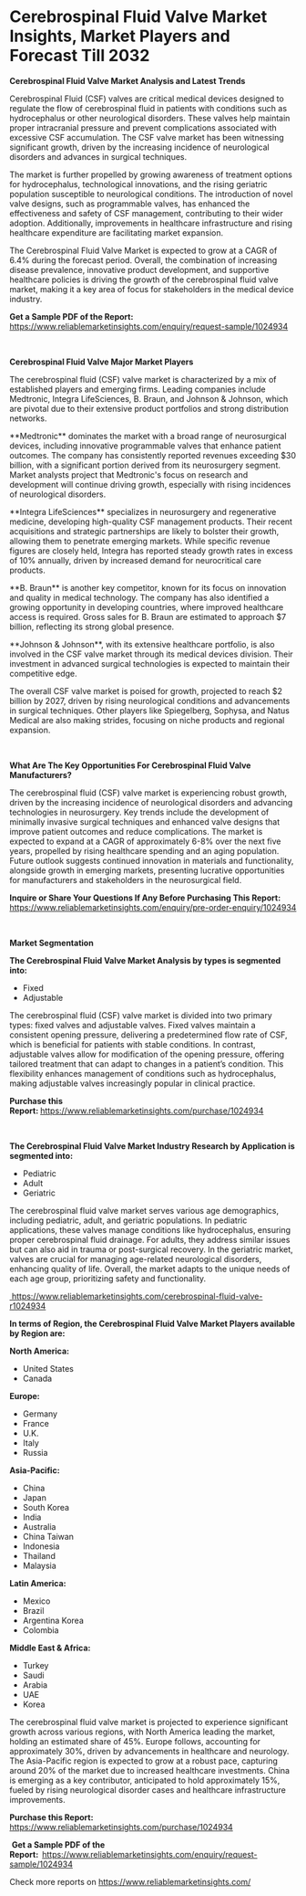 <p><h1>Cerebrospinal Fluid Valve Market Insights, Market Players and Forecast Till 2032</h1></p><p><strong>Cerebrospinal Fluid Valve Market Analysis and Latest Trends</strong></p>
<p><p>Cerebrospinal Fluid (CSF) valves are critical medical devices designed to regulate the flow of cerebrospinal fluid in patients with conditions such as hydrocephalus or other neurological disorders. These valves help maintain proper intracranial pressure and prevent complications associated with excessive CSF accumulation. The CSF valve market has been witnessing significant growth, driven by the increasing incidence of neurological disorders and advances in surgical techniques.</p><p>The market is further propelled by growing awareness of treatment options for hydrocephalus, technological innovations, and the rising geriatric population susceptible to neurological conditions. The introduction of novel valve designs, such as programmable valves, has enhanced the effectiveness and safety of CSF management, contributing to their wider adoption. Additionally, improvements in healthcare infrastructure and rising healthcare expenditure are facilitating market expansion.</p><p>The Cerebrospinal Fluid Valve Market is expected to grow at a CAGR of 6.4% during the forecast period. Overall, the combination of increasing disease prevalence, innovative product development, and supportive healthcare policies is driving the growth of the cerebrospinal fluid valve market, making it a key area of focus for stakeholders in the medical device industry.</p></p>
<p><strong>Get a Sample PDF of the Report:&nbsp;</strong> <a href="https://www.reliablemarketinsights.com/enquiry/request-sample/1024934?utm_campaign=2207&utm_medium=2&utm_source=Github&utm_content=ia&utm_term=08032025&utm_id=cerebrospinal-fluid-valve">https://www.reliablemarketinsights.com/enquiry/request-sample/1024934</a></p>
<p>&nbsp;</p>
<p><strong>Cerebrospinal Fluid Valve Major Market Players</strong></p>
<p><p>The cerebrospinal fluid (CSF) valve market is characterized by a mix of established players and emerging firms. Leading companies include Medtronic, Integra LifeSciences, B. Braun, and Johnson & Johnson, which are pivotal due to their extensive product portfolios and strong distribution networks. </p><p>**Medtronic** dominates the market with a broad range of neurosurgical devices, including innovative programmable valves that enhance patient outcomes. The company has consistently reported revenues exceeding $30 billion, with a significant portion derived from its neurosurgery segment. Market analysts project that Medtronic's focus on research and development will continue driving growth, especially with rising incidences of neurological disorders.</p><p>**Integra LifeSciences** specializes in neurosurgery and regenerative medicine, developing high-quality CSF management products. Their recent acquisitions and strategic partnerships are likely to bolster their growth, allowing them to penetrate emerging markets. While specific revenue figures are closely held, Integra has reported steady growth rates in excess of 10% annually, driven by increased demand for neurocritical care products.</p><p>**B. Braun** is another key competitor, known for its focus on innovation and quality in medical technology. The company has also identified a growing opportunity in developing countries, where improved healthcare access is required. Gross sales for B. Braun are estimated to approach $7 billion, reflecting its strong global presence.</p><p>**Johnson & Johnson**, with its extensive healthcare portfolio, is also involved in the CSF valve market through its medical devices division. Their investment in advanced surgical technologies is expected to maintain their competitive edge. </p><p>The overall CSF valve market is poised for growth, projected to reach $2 billion by 2027, driven by rising neurological conditions and advancements in surgical techniques. Other players like Spiegelberg, Sophysa, and Natus Medical are also making strides, focusing on niche products and regional expansion.</p></p>
<p>&nbsp;</p>
<p><strong>What Are The Key Opportunities For Cerebrospinal Fluid Valve Manufacturers?</strong></p>
<p><p>The cerebrospinal fluid (CSF) valve market is experiencing robust growth, driven by the increasing incidence of neurological disorders and advancing technologies in neurosurgery. Key trends include the development of minimally invasive surgical techniques and enhanced valve designs that improve patient outcomes and reduce complications. The market is expected to expand at a CAGR of approximately 6-8% over the next five years, propelled by rising healthcare spending and an aging population. Future outlook suggests continued innovation in materials and functionality, alongside growth in emerging markets, presenting lucrative opportunities for manufacturers and stakeholders in the neurosurgical field.</p></p>
<p><strong>Inquire or Share Your Questions If Any Before Purchasing This Report:</strong> <a href="https://www.reliablemarketinsights.com/enquiry/pre-order-enquiry/1024934?utm_campaign=2207&utm_medium=2&utm_source=Github&utm_content=ia&utm_term=08032025&utm_id=cerebrospinal-fluid-valve">https://www.reliablemarketinsights.com/enquiry/pre-order-enquiry/1024934</a></p>
<p>&nbsp;</p>
<p><strong>Market Segmentation</strong></p>
<p><strong>The Cerebrospinal Fluid Valve Market Analysis by types is segmented into:</strong></p>
<p><ul><li>Fixed</li><li>Adjustable</li></ul></p>
<p><p>The cerebrospinal fluid (CSF) valve market is divided into two primary types: fixed valves and adjustable valves. Fixed valves maintain a consistent opening pressure, delivering a predetermined flow rate of CSF, which is beneficial for patients with stable conditions. In contrast, adjustable valves allow for modification of the opening pressure, offering tailored treatment that can adapt to changes in a patient’s condition. This flexibility enhances management of conditions such as hydrocephalus, making adjustable valves increasingly popular in clinical practice.</p></p>
<p><strong>Purchase this Report:&nbsp;</strong><a href="https://www.reliablemarketinsights.com/purchase/1024934?utm_campaign=2207&utm_medium=2&utm_source=Github&utm_content=ia&utm_term=08032025&utm_id=cerebrospinal-fluid-valve">https://www.reliablemarketinsights.com/purchase/1024934</a></p>
<p>&nbsp;</p>
<p><strong>The Cerebrospinal Fluid Valve Market Industry Research by Application is segmented into:</strong></p>
<p><ul><li>Pediatric</li><li>Adult</li><li>Geriatric</li></ul></p>
<p><p>The cerebrospinal fluid valve market serves various age demographics, including pediatric, adult, and geriatric populations. In pediatric applications, these valves manage conditions like hydrocephalus, ensuring proper cerebrospinal fluid drainage. For adults, they address similar issues but can also aid in trauma or post-surgical recovery. In the geriatric market, valves are crucial for managing age-related neurological disorders, enhancing quality of life. Overall, the market adapts to the unique needs of each age group, prioritizing safety and functionality.</p></p>
<p><a href="https://www.reliablemarketinsights.com/cerebrospinal-fluid-valve-r1024934?utm_campaign=2207&utm_medium=2&utm_source=Github&utm_content=ia&utm_term=08032025&utm_id=cerebrospinal-fluid-valve">&nbsp;https://www.reliablemarketinsights.com/cerebrospinal-fluid-valve-r1024934</a></p>
<p><strong>In terms of Region, the Cerebrospinal Fluid Valve Market Players available by Region are:</strong></p>
<p>
    <p> <strong> North America: </strong>
        <ul>
            <li>United States</li>
            <li>Canada</li>
        </ul>
        </p> 
    <p> <strong> Europe: </strong>
        <ul>
            <li>Germany</li>
            <li>France</li>
            <li>U.K.</li>
            <li>Italy</li>
            <li>Russia</li>
        </ul>
        </p> 
    <p> <strong> Asia-Pacific: </strong>
        <ul>
            <li>China</li>
            <li>Japan</li>
            <li>South Korea</li>
            <li>India</li>
            <li>Australia</li>
            <li>China Taiwan</li>
            <li>Indonesia</li>
            <li>Thailand</li>
            <li>Malaysia</li>
        </ul>
        </p> 
    <p> <strong> Latin America: </strong>
        <ul>
            <li>Mexico</li>
            <li>Brazil</li>
            <li>Argentina Korea</li>
            <li>Colombia</li>
        </ul>
        </p> 
    <p> <strong> Middle East & Africa: </strong>
        <ul>
            <li>Turkey</li>
            <li>Saudi</li>
            <li>Arabia</li>
            <li>UAE</li>
            <li>Korea</li>
        </ul>
    </p>
    </p>
<p><p>The cerebrospinal fluid valve market is projected to experience significant growth across various regions, with North America leading the market, holding an estimated share of 45%. Europe follows, accounting for approximately 30%, driven by advancements in healthcare and neurology. The Asia-Pacific region is expected to grow at a robust pace, capturing around 20% of the market due to increased healthcare investments. China is emerging as a key contributor, anticipated to hold approximately 15%, fueled by rising neurological disorder cases and healthcare infrastructure improvements.</p></p>
<p><strong>Purchase this Report: </strong><a href="https://www.reliablemarketinsights.com/purchase/1024934?utm_campaign=2207&utm_medium=2&utm_source=Github&utm_content=ia&utm_term=08032025&utm_id=cerebrospinal-fluid-valve">https://www.reliablemarketinsights.com/purchase/1024934</a></p>
<p>&nbsp;<strong>Get a Sample PDF of the Report:&nbsp;&nbsp;</strong><a href="https://www.reliablemarketinsights.com/enquiry/request-sample/1024934?utm_campaign=2207&utm_medium=2&utm_source=Github&utm_content=ia&utm_term=08032025&utm_id=cerebrospinal-fluid-valve">https://www.reliablemarketinsights.com/enquiry/request-sample/1024934</a></p>
<p><strong></strong></p>
<p>Check more reports on <a href="https://www.reliablemarketinsights.com/?utm_campaign=2207&utm_medium=2&utm_source=Github&utm_content=ia&utm_term=08032025&utm_id=cerebrospinal-fluid-valve">https://www.reliablemarketinsights.com/</a></p>